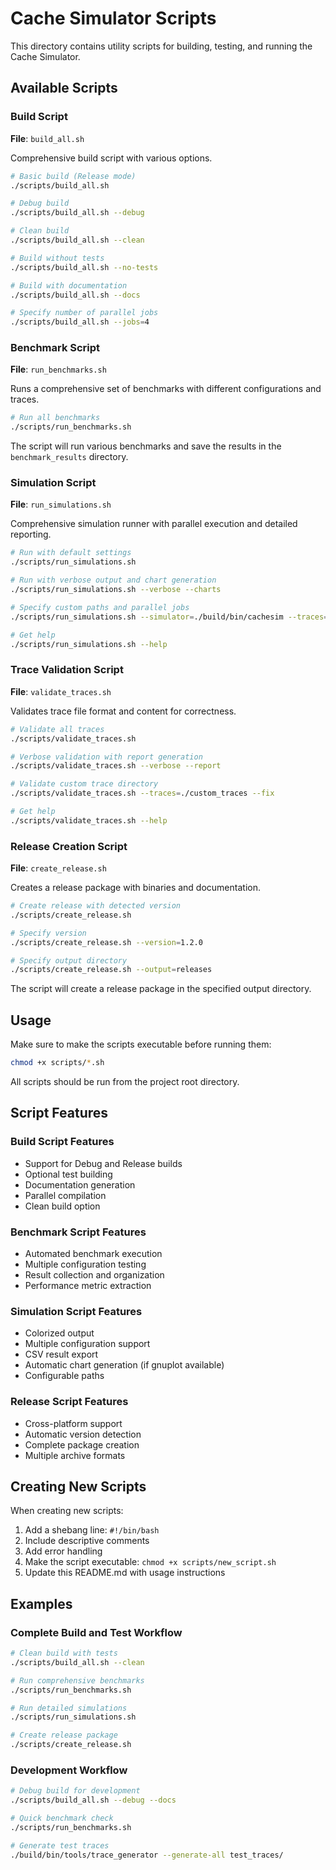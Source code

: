 # Cache Simulator Scripts

This directory contains utility scripts for building, testing, and running the Cache Simulator.

## Available Scripts

### Build Script
**File**: `build_all.sh`

Comprehensive build script with various options.

```bash
# Basic build (Release mode)
./scripts/build_all.sh

# Debug build
./scripts/build_all.sh --debug

# Clean build
./scripts/build_all.sh --clean

# Build without tests
./scripts/build_all.sh --no-tests

# Build with documentation
./scripts/build_all.sh --docs

# Specify number of parallel jobs
./scripts/build_all.sh --jobs=4
```

### Benchmark Script
**File**: `run_benchmarks.sh`

Runs a comprehensive set of benchmarks with different configurations and traces.

```bash
# Run all benchmarks
./scripts/run_benchmarks.sh
```

The script will run various benchmarks and save the results in the `benchmark_results` directory.

### Simulation Script
**File**: `run_simulations.sh`

Comprehensive simulation runner with parallel execution and detailed reporting.

```bash
# Run with default settings
./scripts/run_simulations.sh

# Run with verbose output and chart generation
./scripts/run_simulations.sh --verbose --charts

# Specify custom paths and parallel jobs
./scripts/run_simulations.sh --simulator=./build/bin/cachesim --traces=./traces --results=./my_results --jobs=8

# Get help
./scripts/run_simulations.sh --help
```

### Trace Validation Script
**File**: `validate_traces.sh`

Validates trace file format and content for correctness.

```bash
# Validate all traces
./scripts/validate_traces.sh

# Verbose validation with report generation
./scripts/validate_traces.sh --verbose --report

# Validate custom trace directory
./scripts/validate_traces.sh --traces=./custom_traces --fix

# Get help
./scripts/validate_traces.sh --help
```

### Release Creation Script
**File**: `create_release.sh`

Creates a release package with binaries and documentation.

```bash
# Create release with detected version
./scripts/create_release.sh

# Specify version
./scripts/create_release.sh --version=1.2.0

# Specify output directory
./scripts/create_release.sh --output=releases
```

The script will create a release package in the specified output directory.

## Usage

Make sure to make the scripts executable before running them:

```bash
chmod +x scripts/*.sh
```

All scripts should be run from the project root directory.

## Script Features

### Build Script Features
- Support for Debug and Release builds
- Optional test building
- Documentation generation
- Parallel compilation
- Clean build option

### Benchmark Script Features
- Automated benchmark execution
- Multiple configuration testing
- Result collection and organization
- Performance metric extraction

### Simulation Script Features
- Colorized output
- Multiple configuration support
- CSV result export
- Automatic chart generation (if gnuplot available)
- Configurable paths

### Release Script Features
- Cross-platform support
- Automatic version detection
- Complete package creation
- Multiple archive formats

## Creating New Scripts

When creating new scripts:

1. Add a shebang line: `#!/bin/bash`
2. Include descriptive comments
3. Add error handling
4. Make the script executable: `chmod +x scripts/new_script.sh`
5. Update this README.md with usage instructions

## Examples

### Complete Build and Test Workflow
```bash
# Clean build with tests
./scripts/build_all.sh --clean

# Run comprehensive benchmarks
./scripts/run_benchmarks.sh

# Run detailed simulations
./scripts/run_simulations.sh

# Create release package
./scripts/create_release.sh
```

### Development Workflow
```bash
# Debug build for development
./scripts/build_all.sh --debug --docs

# Quick benchmark check
./scripts/run_benchmarks.sh

# Generate test traces
./build/bin/tools/trace_generator --generate-all test_traces/
```